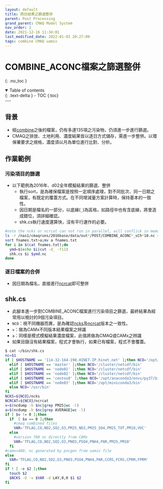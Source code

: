 ```yaml
---
layout: default
title: 跨日結果之篩選整併
parent: Post Processing
grand_parent: CMAQ Model System
nav_order: 2
date: 2021-12-16 11:34:01
last_modified_date: 2022-01-03 20:27:09
tags: combine CMAQ uamiv
---
```


# COMBINE_ACONC檔案之篩選整併
{: .no_toc }

<details open markdown="block">
  <summary>
    Table of contents
  </summary>
  {: .text-delta }
- TOC
{:toc}
</details>
---

## 背景
- 經[combine](https://sinotec2.github.io/Focus-on-Air-Quality/GridModels/POST/1.run_combMM_R_DM/)之後的檔案，仍有多達135項之污染物，仍須進一步進行篩選。
- CMAQ之排放、土地利用、濃度結果皆以逐日方式儲存，需進一步整併。以環保署要求之規格，濃度須以月為單位進行比對、分析。

## 作業範例
### 污染項目的篩選 
- 以下範例為2016年、d02全年模擬結果的篩選、整併
  - 執行sort，是為確保檔案是按照一定順序處理，對不同批次、同一日期之檔案，有既定的覆蓋方式。在不同增減量方案計算時，保持基本的一致性。
  - 因日期是檔名的一部分，以底線(`_`)為區格，如路徑中也有含底線，將會造成錯位，須詳細確認。
  - shk.cs執行速度還算快，沒有平行運作的必要。
  
```bash
#note the ncks or ncrcat can not run in parallel, will conflick in memory
ls -r /nas1/cmaqruns/2016base/data/out*/POST/COMBINE_ACONC*_sCh*10.nc > fnames.txt
sort fnames.txt>a;mv a fnames.txt
for i in $(cat fnames.txt);do 
  ymd=$(echo $i|cut -d_ -f11)
  shk.cs $i $ymd.nc
done 
```

### 逐日檔案的合併
- 因日期為檔名，直接進行[ncrcat]()即可整併

## shk.cs
- 此腳本進一步對COMBINE_ACONC檔案進行污染項目之篩選，最終結果為經常用以檢討的9個污染項目。
- `NCO`：視不同機器而異，是為確認[ncks]()及[ncrcat]()版本之一致性。
- `v`：做為CAMx不同版本結果檔案之辨識
- `a`：同樣是模式模擬結果濃度檔案，此值將做為CMAQ或CAMx之辨識
- 如果目錄沒有結果檔案，程式才會執行，如果已有檔案，程式不會覆蓋。

```bash
$ cat ~/bin/shk.cs
nc=$1
if [ $HOSTNAME == '114-32-164-198.HINET-IP.hinet.net' ];then NCO='/opt/anaconda3/bin'
  elif [ $HOSTNAME == 'master' ];then NCO='/cluster/netcdf/bin'
  elif [ $HOSTNAME == 'node01' ];then NCO='/cluster/netcdf/bin'
  elif [ $HOSTNAME == 'node02' ];then NCO='/cluster/netcdf/bin'
  elif [ $HOSTNAME == 'centos8' ];then NCO='/opt/anaconda3/envs/py37/bin'
  elif [ $HOSTNAME == 'node03' ];then NCO='/opt/miniconda3/bin'
  else NCO='/usr/bin'
fi
NCKS=${NCO}/ncks
NCRCAT=${NCO}/ncrcat
v=$(ncdump -h $nc|grep PM25|wc -l)
a=$(ncdump -h $nc|grep AVERAGE|wc -l)
if [ $v != 0 ];then
  if  [ $a == 0 ];then
    #cmaq combined files
    VAR='TFLAG,CO,NO2,SO2,O3,PM25_NO3,PM25_SO4,PM25_TOT,PM10,VOC'
  else
    #version 700 nc directly from CAMx
    VAR='TFLAG,CO,NO2,SO2,O3,PNO3,PSO4,PNH4,PAR,PM25,PM10'
  fi
#camx>400, nc generated by pncgen from uamiv file
else
  VAR='TFLAG,CO,NO2,SO2,O3,PNO3,PSO4,PNH4,PAR,CCRS,FCRS,CPRM,FPRM'
fi
if ! [ -e $2 ];then
  touch $2
  $NCKS -O -v $VAR -d LAY,0,0 $1 $2
fi
```
